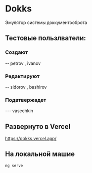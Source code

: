 # Dokks
Эмулятор системы доккументооброта 
## Тестовые пользлватели:
### Создают 
-- petrov , ivanov
### Редактируют 
-- sidorov , bashirov
### Подвтвержадет
--- vasechkin

## Развернуто в Vercel
https://dokks.vercel.app/


## На локальной машие

`ng serve`  

